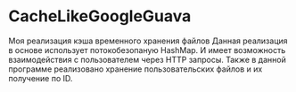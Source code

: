 # CacheLikeGoogleGuava
Моя реализация кэша временного хранения файлов 
Данная реализация в основе использует потокобезопаную HashMap. И имеет возможность взаимодействия с пользователем через HTTP запросы. 
Также в данной программе реализовано хранение пользовательских файлов  и их получение по ID. 
